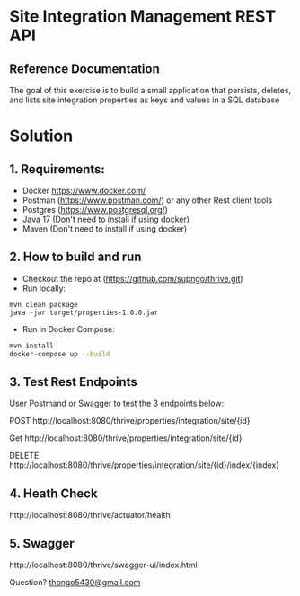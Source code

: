 # Site Integration Management REST API

## Reference Documentation
The goal of this exercise is to build a small application that persists, deletes, and lists site integration
properties as keys and values in a SQL database


# Solution
  ## 1. Requirements:
  - Docker https://www.docker.com/
  - Postman (https://www.postman.com/) or any other Rest client tools
  - Postgres (https://www.postgresql.org/)
  - Java 17 (Don't need to install if using docker)
  - Maven (Don't need to install if using docker)

  ## 2. How to build and run
  - Checkout the repo at (https://github.com/supngo/thrive.git)
  - Run locally:
  ```
  mvn clean package
  java -jar target/properties-1.0.0.jar
  ```
  - Run in Docker Compose:
  ```bash
  mvn install
  docker-compose up --build
  ```

  ## 3. Test Rest Endpoints
  User Postmand or Swagger to test the 3 endpoints below:

  POST http://localhost:8080/thrive/properties/integration/site/{id}

  Get http://localhost:8080/thrive/properties/integration/site/{id}

  DELETE http://localhost:8080/thrive/properties/integration/site/{id}/index/{index}

  ## 4. Heath Check
  http://localhost:8080/thrive/actuator/health

  ## 5. Swagger
  http://localhost:8080/thrive/swagger-ui/index.html

Question? thongo5430@gmail.com
